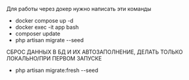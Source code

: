 Для работы через докер нужно написать эти команды
- docker compose up -d
- docker exec -it app bash
- composer update
- php artisan migrate --seed

СБРОС ДАННЫХ В БД И ИХ АВТОЗАПОЛНЕНИЕ, ДЕЛАТЬ ТОЛЬКО ЛОКАЛЬНО/ПРИ ПЕРВОМ ЗАПУСКЕ 
 - php artisan migrate:fresh --seed
